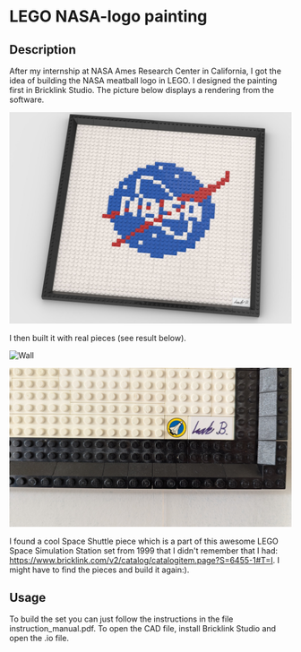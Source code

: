 # LEGO NASA-logo painting

## Description
After my internship at NASA Ames Research Center in California, I got the idea of building the NASA meatball logo in LEGO. I designed the painting first in Bricklink Studio. The picture below displays a rendering from the software.

![Rendering](NASA_painting_render.jpg)

I then built it with real pieces (see result below).

![Wall](on_the_wall.jpg)

![Space Shuttle](space_shuttle_piece.jpg)

I found a cool Space Shuttle piece which is a part of this awesome LEGO Space Simulation Station set from 1999 that I didn't remember that I had: https://www.bricklink.com/v2/catalog/catalogitem.page?S=6455-1#T=I. I might have to find the pieces and build it again:).

## Usage
To build the set you can just follow the instructions in the file instruction_manual.pdf. To open the CAD file, install Bricklink Studio and open the .io file.
